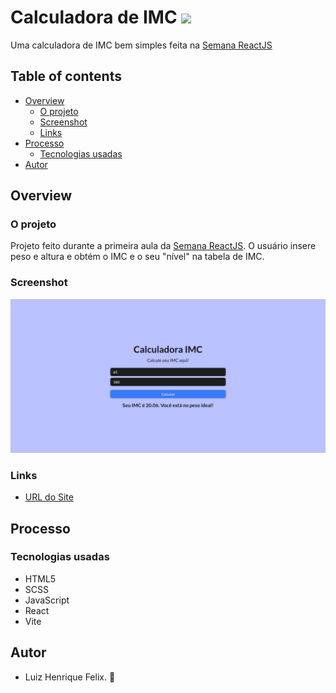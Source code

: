 # Calculadora de IMC ![](https://img.shields.io/github/license/luizhf42/calculadora-imc?style=for-the-badge)
Uma calculadora de IMC bem simples feita na [Semana ReactJS](https://sujeitoprogramador.com/semana-reactjs/)

## Table of contents

- [Overview](#overview)
  - [O projeto](#o-projeto)
  - [Screenshot](#screenshot)
  - [Links](#links)
- [Processo](#processo)
  - [Tecnologias usadas](#tecnologias-usadas)
- [Autor](#autor)

## Overview

### O projeto

Projeto feito durante a primeira aula da [Semana ReactJS](https://sujeitoprogramador.com/semana-reactjs/). O usuário insere peso e altura e obtém o IMC e o seu "nível" na tabela de IMC.

### Screenshot

![](./src/assets/images/screenshot.png)

### Links

- [URL do Site](https://calculadora-imc-luizhf42.vercel.app/)

## Processo

### Tecnologias usadas

- HTML5
- SCSS
- JavaScript
- React
- Vite

## Autor

- Luiz Henrique Felix. 🐢
